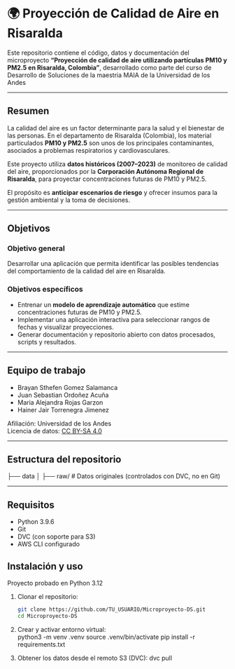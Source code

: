 # 🌍 Proyección de Calidad de Aire en Risaralda

Este repositorio contiene el código, datos y documentación del microproyecto **“Proyección de calidad de aire utilizando partículas PM10 y PM2.5 en Risaralda, Colombia”**, desarrollado como parte del curso de Desarrollo de Soluciones de la maestria MAIA de la Universidad de los Andes

---

## Resumen

La calidad del aire es un factor determinante para la salud y el bienestar de las personas. En el departamento de Risaralda (Colombia), los material particulados **PM10 y PM2.5** son unos de los principales contaminantes, asociados a problemas respiratorios y cardiovasculares.  

Este proyecto utiliza **datos históricos (2007–2023)** de monitoreo de calidad del aire, proporcionados por la **Corporación Autónoma Regional de Risaralda**, para proyectar concentraciones futuras de PM10 y PM2.5.  

El propósito es **anticipar escenarios de riesgo** y ofrecer insumos para la gestión ambiental y la toma de decisiones.

---

## Objetivos

### Objetivo general
Desarrollar una aplicación que permita identificar las posibles tendencias del comportamiento de la calidad del aire en Risaralda.

### Objetivos específicos
- Entrenar un **modelo de aprendizaje automático** que estime concentraciones futuras de PM10 y PM2.5.  
- Implementar una aplicación interactiva para seleccionar rangos de fechas y visualizar proyecciones.  
- Generar documentación y repositorio abierto con datos procesados, scripts y resultados.  

---

## Equipo de trabajo

- Brayan Sthefen Gomez Salamanca
- Juan Sebastian Ordoñez Acuña 
- Maria Alejandra Rojas Garzon  
- Hainer Jair Torrenegra Jimenez

Afiliación: Universidad de los Andes  
Licencia de datos: [CC BY-SA 4.0](https://creativecommons.org/licenses/by-sa/4.0/)  

---

## Estructura del repositorio

├── data
│   ├── raw/                # Datos originales (controlados con DVC, no en Git)

---
## Requisitos

- Python 3.9.6
- Git
- DVC (con soporte para S3)
- AWS CLI configurado

##  Instalación y uso

Proyecto probado en Python 3.12

1. Clonar el repositorio:
   ```bash
   git clone https://github.com/TU_USUARIO/Microproyecto-DS.git
   cd Microproyecto-DS

   
2.	Crear y activar entorno virtual:   
    python3 -m venv .venv
    source .venv/bin/activate
    pip install -r requirements.txt

3.	Obtener los datos desde el remoto S3 (DVC):
    dvc pull